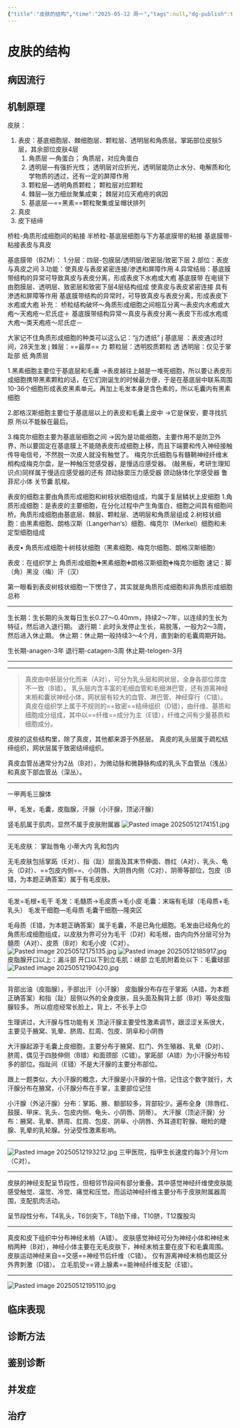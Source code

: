 ```yaml
---
{"title":"皮肤的结构","time":"2025-05-12 周一","tags":null,"dg-publish":true,"permalink":"/200 学习/212 皮肤性病学/第02章 皮肤的结构/皮肤的结构/","dgPassFrontmatter":true,"created":"2025-05-12T14:05:17.000+08:00","updated":"2025-05-12T19:53:04.000+08:00"}
---
```


# 皮肤的结构
## 病因流行
## 机制原理
皮肤：
1. 表皮：基底细胞层、棘细胞层、颗粒层、透明层和角质层。掌跖部位皮肤5层，其余部位皮肤4层
	1. 角质层 —角蛋白； 角质层，对应角蛋白
	2. 透明层—有强折光性； 透明层对应折光，透明层能防止水分、电解质和化学物质的透过，还有一定的屏障作用
	3. 颗粒层—透明角质颗粒； 颗粒层对应颗粒
	4. 棘层—张力细丝聚集成束； 棘层对应天疱疮的病因
	5. 基底层—==黑素==颗粒聚集或呈帽状排列
2. 真皮
3. 皮下结缔

桥粒-角质形成细胞间的粘接
半桥粒-基底层细胞与下方基底膜带的粘接
基底膜带-粘接表皮与真皮

基底膜带（BZM）：
1.分层：四层-包膜层/透明层/致密层/致密下层
2.部位：表皮与真皮之间
3.功能：使真皮与表皮紧密连接/渗透和屏障作用
4.异常结局：基底膜带结构的异常可导致真皮与表皮分离，形成表皮下水疱或大疱
基底膜带
在电镜下由胞膜层、透明层、致密层和致密下层4层结构组成
使真皮与表皮紧密连接
具有渗透和屏障等作用
基底膜带结构的异常时，可导致真皮与表皮分离，形成表皮下水疱或大疱
	补充：
	桥粒结构破坏～角质形成细胞之间相互分离～表皮内水疱或大疱～天疱疮～尼氏症＋
	基底膜带结构异常～真皮与表皮分离～表皮下形成水疱或大疱～类天疱疮～尼氏症－



大家记不住角质形成细胞的种类可以这么记：“jj力透纸”
j 基底层 ：表皮通过时间，28天生发
j 棘层：==最厚==
力 颗粒层：透明胶质颗粒
透 透明层：仅见于掌趾部
纸 角质层

1.黑素细胞主要位于基底层和毛囊
→表皮越往上越是一堆死细胞，所以要让表皮形成细胞携带黑素颗粒的话，在它们刚诞生的时候最方便，于是在基底层中联系周围10-36个细胞形成表皮黑素单元。再加上毛发本身是含色素的，所以毛囊内有黑素细胞

2.郎格汉斯细胞主要位于基底层以上的表皮和毛囊上皮中
→它是保安，要寻找抗原 所以不能躲在最后。

3.梅克尔细胞主要为基底层细胞之间
→因为是功能细胞，主要作用不是防卫外界，所以要固定在基底膜上不能随表皮形成细胞上移，而且下端要和传入神经接触传导电信号，不然脱一次皮人就没有触觉了。
梅克尔氏细胞与有髓鞘神经纤维末梢构成梅克尔盘，是一种触压觉感受器，是慢适应感受器。
(敲黑板，考研生理知识点)同样属于慢适应感受器的还有 颈动脉窦压力感受器 颈动脉体化学感受器 鲁菲尼小体 关节囊 肌梭。

表皮的细胞主要由角质形成细胞和树枝状细胞组成，均属于复层鳞状上皮细胞
1.角质形成细胞：是表皮的主要细胞，在分化过程中产生角蛋白，细胞之间具有细胞间桥。角质形成细胞由基底层、棘层、颗粒层、透明层和角质层组成
2.树枝状细胞：由黑素细胞、朗格汉斯（Langerhan‘s）细胞、梅克尔（Merkel）细胞和未定型细胞组成

表皮•
角质形成细胞十树枝状细胞（黑素细胞、梅克尔细胞、朗格汉斯细胞）

表皮：在组织学上
角质形成细胞➕黑素细胞➕朗格汉斯细胞➕梅克尔细胞
速记：脚（角）黑没（梅）汗（汉）

第一眼看到表皮树枝状细胞一下愣住了，其实就是角质形成细胞和非角质形成细胞总称

---
生长期：生长期的头发每日生长0.27～0.40mm，持续2～7年，以连续的生长为特征，然后进入退行期。
退行期：此时头发停止生长，易脱落，一般为2～3周，然后进入休止期。
休止期：休止期一般持续3～4个月，直到新的毛囊周期开始。

生长期-anagen-3年
退行期-catagen-3周
休止期-telogen-3月

---
---
> 真皮由中胚层分化而来（A对），可分为乳头层和网状层，全身各部位厚度不一致（B错）。
> 乳头层内含丰富的毛细血管和毛细淋巴管，还有游离神经末梢和囊状神经小体，网状层有较大的血管、淋巴管、神经穿行（C错）。
> 真皮在组织学上属于不规则的==致密==结缔组织（D错），由纤维、基质和细胞成分组成，其中以==纤维==成分为主（E错），纤维之间有少量基质和细胞成分。

皮肤的这些结构里，除了真皮，其他都来源于外胚层。
真皮的乳头层属于疏松结缔组织，网状层属于致密结缔组织。

真皮血管丛通常分为2丛（B对），为微动脉和微静脉构成的乳头下血管丛（浅丛）和真皮下部血管丛（深丛）。

---
一甲两毛三腺体

甲，毛发，毛囊，皮脂腺，汗腺（小汗腺，顶泌汗腺）

竖毛肌属于肌肉，显然不属于皮肤附属器
![Pasted image 20250512174151.jpg](/img/user/Pasted%20image%2020250512174151.jpg)

---
无毛皮肤：
掌趾唇龟
小蒂大内
乳和包内

无毛皮肤包括掌跖（E对）、指（趾）屈面及其末节伸面、唇红（A对）、乳头、龟头（D对）、==包皮内侧==、小阴唇、大阴唇内侧（C对）、阴蒂等部位，包皮（B错，为本题正确答案）属于有毛皮肤。

---
毛发=毛根+毛干
毛发：毛髓质→毛皮质→毛小皮
毛囊：末端有毛球（毛母质+毛乳头）
毛发干细胞—毛母质
毛囊干细胞—隆突区

毛母质（E错，为本题正确答案）属于毛囊，不是已角化细胞。毛发由已经角化的角质形成细胞组成，以皮肤为界可分为毛干（D对）和毛根，由内向外分层可分为髓质（A对）、皮质（B对）和毛小皮（C对）。
![Pasted image 20250512175135.jpg](/img/user/Pasted%20image%2020250512175135.jpg)
![Pasted image 20250512185917.jpg](/img/user/Pasted%20image%2020250512185917.jpg)
皮脂腺开口以上：漏斗部
开口以下到立毛肌：峡部
立毛肌附着处以下：毛囊球部
![Pasted image 20250512190420.jpg](/img/user/Pasted%20image%2020250512190420.jpg)

---
背部出油（皮脂腺），手部出汗（小汗腺）
皮脂腺分布存在于掌跖（A错，为本题正确答案）和指（趾）屈侧以外的全身皮肤，且头面及胸背上部（B对）等处皮脂腺较多。
所以痘痘经常长脸上，背上，不长手上🙃

生理讲过，大汗腺与性功能有关
顶泌汗腺主要受性激素调节，跟涩涩关系很大，主要见于腋窝、乳晕、脐周、肛周、包皮、阴阜和小阴唇

大汗腺起源于毛囊上皮细胞，主要分布于腋窝、肛门、外生殖器、乳晕（D对）、脐周，偶见于四肢伸侧（B错）和面颈部（C错）。掌跖部（A错）为小汗腺分布较多的部位。指趾间（E错）不是大汗腺的主要分布部位。

跟上一题类似，大小汗腺的概念，大汗腺是小汗腺的十倍，记住这个数字就行，大汗腺分布在腋窝，小汗腺分布在手掌，主要部位记住

小汗腺（外泌汗腺）分布：掌跖、腋、额部较多，背部较少。遍布全身（除唇红、鼓膜、甲床、乳头、包皮内侧、龟头、小阴唇、阴蒂）。
大汗腺（顶泌汗腺）分布：腋窝、乳晕、脐周、肛周、包皮、阴阜、小阴唇、外耳道耵聍腺、眼睑的睫腺、乳晕的乳轮腺。分泌受性激素影响。

---
![Pasted image 20250512193212.jpg](/img/user/Pasted%20image%2020250512193212.jpg)
三甲医院，指甲生长速度约每3个月1cm（C对）。

---
皮肤的神经支配呈节段性，但相邻节段间有部分重叠。其中感觉神经纤维使皮肤能感受触觉、温觉、冷觉、痛觉和压觉。而运动神经纤维主要分布于皮肤附属器周围，支配肌肉活动。

呈节段性分布，T4乳头，T6剑突下，T8肋下缘，T10脐，T12腹股沟

---
真皮和皮下组织中分布神经末梢（A错）。
皮肤感觉神经可分为神经小体和神经末梢两种（B对），神经小体主要在无毛皮肤下，神经末梢主要在皮下和毛囊周围。
皮肤运动神经来自==交感==神经节后纤维（C错）。
仅有游离神经末梢也能区分外界刺激（D错）。
立毛肌受==肾上腺素==能神经纤维支配（E错）。

---
![Pasted image 20250512195110.jpg](/img/user/Pasted%20image%2020250512195110.jpg)
## 临床表现
## 诊断方法
## 鉴别诊断
## 并发症
## 治疗

















































































































































































































































































































































































































































